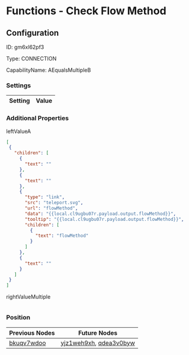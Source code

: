 # Functions - Check Flow Method
## Configuration
ID:  gm6xl62pf3

Type: CONNECTION 

CapabilityName: AEqualsMultipleB

### Settings
| Setting | Value  |
| :------------------------ | ---------------------------------------- |
 




### Additional Properties
leftValueA
 ```json 
[
  {
    "children": [
      {
        "text": ""
      },
      {
        "text": ""
      },
      {
        "type": "link",
        "src": "teleport.svg",
        "url": "flowMethod",
        "data": "{{local.cl9ugbu07r.payload.output.flowMethod}}",
        "tooltip": "{{local.cl9ugbu07r.payload.output.flowMethod}}",
        "children": [
          {
            "text": "flowMethod"
          }
        ]
      },
      {
        "text": ""
      }
    ]
  }
]
```


rightValueMultiple
 ```json 

```




### Position
| Previous Nodes | Future Nodes |
| :------------- | ------------ |
| [bkuqv7wdoo](./bkuqv7wdoo.md) | [yjz1weh9xh](./yjz1weh9xh.md), [qdea3v0byw](./qdea3v0byw.md) |